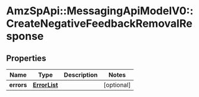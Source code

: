 # AmzSpApi::MessagingApiModelV0::CreateNegativeFeedbackRemovalResponse

## Properties
Name | Type | Description | Notes
------------ | ------------- | ------------- | -------------
**errors** | [**ErrorList**](ErrorList.md) |  | [optional] 

